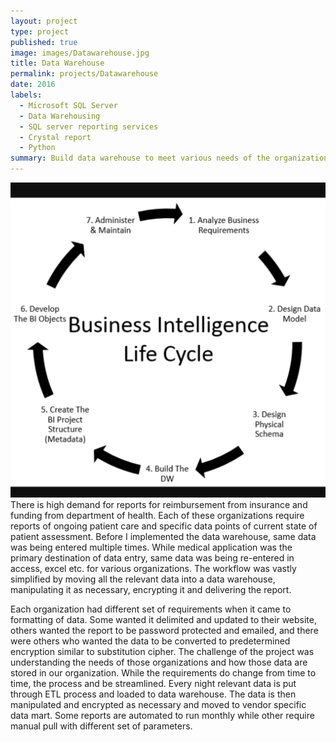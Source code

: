 ```yaml
---
layout: project
type: project
published: true
image: images/Datawarehouse.jpg
title: Data Warehouse
permalink: projects/Datawarehouse
date: 2016
labels:
  - Microsoft SQL Server
  - Data Warehousing
  - SQL server reporting services
  - Crystal report
  - Python
summary: Build data warehouse to meet various needs of the organization.
---
```


<img class="ui medium right floated image" src="../images/DWcycle.png">
There is high demand for reports for reimbursement from insurance and funding from department of health. Each of these organizations require reports of ongoing patient care and specific data points of current state of patient assessment. Before I implemented the data warehouse, same data was being entered multiple times. While medical application was the primary destination of data entry, same data was being re-entered in access, excel etc. for various organizations. The workflow was vastly simplified by moving all the relevant data into a data warehouse, manipulating it as necessary, encrypting it and delivering the report.

Each organization had different set of requirements when it came to formatting of data. Some wanted it delimited and updated to their website, others wanted the report to be password protected and emailed, and there were others who wanted the data to be converted to predetermined encryption similar to substitution cipher. The challenge of the project was understanding the needs of those organizations and how those data are stored in our organization. While the requirements do change from time to time, the process and be streamlined. Every night relevant data is put through ETL process and loaded to data warehouse. The data is then manipulated and encrypted as necessary and moved to vendor specific data mart. Some reports are automated to run monthly while other require manual pull with different set of parameters.

